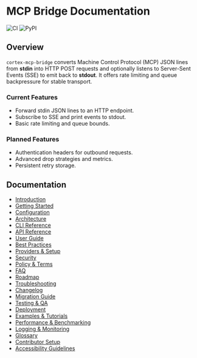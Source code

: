 # MCP Bridge Documentation

![CI](https://img.shields.io/github/actions/workflow/status/cortexso/Cortex-OS/ci.yml?style=flat-square) ![PyPI](https://img.shields.io/pypi/v/cortex-mcp-bridge?style=flat-square)

## Overview
`cortex-mcp-bridge` converts Machine Control Protocol (MCP) JSON lines from **stdin** into HTTP POST requests and optionally listens to Server-Sent Events (SSE) to emit back to **stdout**. It offers rate limiting and queue backpressure for stable transport.

### Current Features
- Forward stdin JSON lines to an HTTP endpoint.
- Subscribe to SSE and print events to stdout.
- Basic rate limiting and queue bounds.

### Planned Features
- Authentication headers for outbound requests.
- Advanced drop strategies and metrics.
- Persistent retry storage.

## Documentation
- [Introduction](./introduction.md)
- [Getting Started](./getting-started.md)
- [Configuration](./configuration.md)
- [Architecture](./architecture.md)
- [CLI Reference](./cli-reference.md)
- [API Reference](./api-reference.md)
- [User Guide](./user-guide.md)
- [Best Practices](./best-practices.md)
- [Providers & Setup](./providers-setup.md)
- [Security](./security.md)
- [Policy & Terms](./policy-terms.md)
- [FAQ](./faq.md)
- [Roadmap](./roadmap.md)
- [Troubleshooting](./troubleshooting.md)
- [Changelog](./changelog.md)
- [Migration Guide](./migration-guide.md)
- [Testing & QA](./testing.md)
- [Deployment](./deployment.md)
- [Examples & Tutorials](./examples.md)
- [Performance & Benchmarking](./performance.md)
- [Logging & Monitoring](./logging-monitoring.md)
- [Glossary](./glossary.md)
- [Contributor Setup](./contributor-setup.md)
- [Accessibility Guidelines](./accessibility.md)
